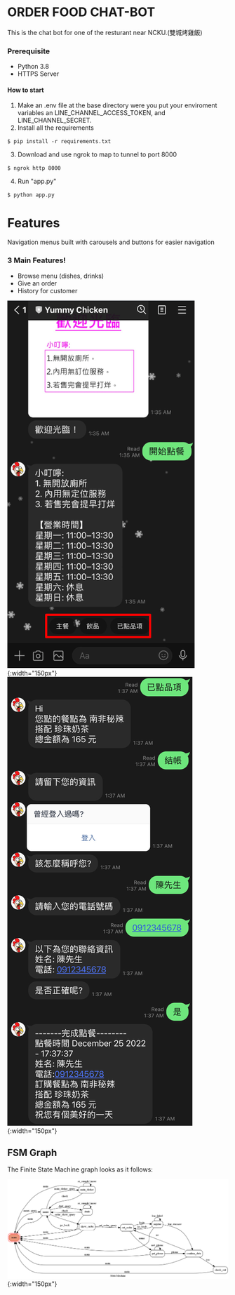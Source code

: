 
# ORDER FOOD CHAT-BOT
This is the chat bot for one of the resturant near NCKU.(雙城烤雞飯)


### Prerequisite
* Python 3.8
* HTTPS Server

#### How to start
1. Make an .env file at the base directory were you put your enviroment variables an LINE_CHANNEL_ACCESS_TOKEN, and LINE_CHANNEL_SECRET.
2. Install all the requirements
```
$ pip install -r requirements.txt
```
3. Download and use ngrok to map to tunnel to port 8000
```
$ ngrok http 8000
```
4. Run "app.py"
```
$ python app.py
```

# Features 
Navigation menus built with carousels and buttons for easier navigation

### 3 Main Features!
- Browse menu (dishes, drinks)
- Give an order
- History for customer

![easy_to_use](./img/easy_to_use.png){:width="150px"}
![done_order](./img/done_order.jpg){:width="150px"}



## FSM Graph
The Finite State Machine graph looks as it follows:

![fsm](fsm.png){:width="150px"}
